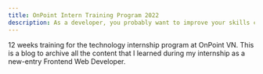 ```yaml
---
title: OnPoint Intern Training Program 2022
description: As a developer, you probably want to improve your skills constantly
---
```


12 weeks training for the technology internship program at OnPoint VN. This is a blog to archive all the content that I learned during my internship as a new-entry Frontend Web Developer.
